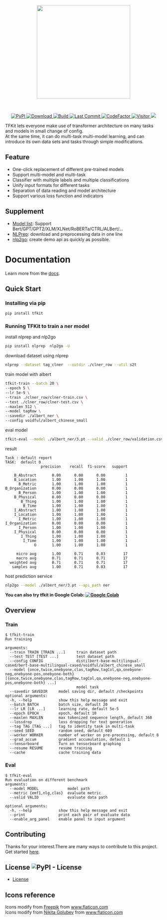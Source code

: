 <p  align="center">
    <br>
    <img src="https://raw.githubusercontent.com/voidful/TFkit/master/docs/img/tfkit.png" width="300"/>
    <br>
</p>
<br/>
<p align="center">
    <a href="https://pypi.org/project/tfkit/">
        <img alt="PyPI" src="https://img.shields.io/pypi/v/tfkit">
    </a>
    <a href="https://github.com/voidful/tfkit">
        <img alt="Download" src="https://img.shields.io/pypi/dm/tfkit">
    </a>
    <a href="https://github.com/voidful/tfkit">
        <img alt="Build" src="https://img.shields.io/github/workflow/status/voidful/tfkit/Python package">
    </a>
    <a href="https://github.com/voidful/tfkit">
        <img alt="Last Commit" src="https://img.shields.io/github/last-commit/voidful/tfkit">
    </a>
    <a href="https://www.codefactor.io/repository/github/voidful/tfkit/overview/master">
        <img src="https://www.codefactor.io/repository/github/voidful/tfkit/badge/master" alt="CodeFactor" />
    </a>
    <a href="https://github.com/voidful/tfkit">
        <img src="https://visitor-badge.glitch.me/badge?page_id=voidful.tfkit" alt="Visitor" />
    </a>
    <a href="https://codecov.io/gh/voidful/TFkit">
      <img src="https://codecov.io/gh/voidful/TFkit/branch/master/graph/badge.svg" />
    </a>
</p>


TFKit lets everyone make use of  transformer architecture on many tasks and models in small change of config.   
At the same time, it can do multi-task multi-model learning, and can introduce its own data sets and tasks through simple modifications.    

## Feature
- One-click replacement of different pre-trained models
- Support multi-model and multi-task
- Classifier with multiple labels and multiple classifications
- Unify input formats for different tasks
- Separation of data reading and model architecture
- Support various loss function and indicators


## Supplement
- [Model list](https://huggingface.co/models): Support Bert/GPT/GPT2/XLM/XLNet/RoBERTa/CTRL/ALBert/...   
- [NLPrep](https://github.com/voidful/NLPrep): download and preprocessing data in one line     
- [nlp2go](https://github.com/voidful/nlp2go): create demo api as quickly as possible.

# Documentation
Learn more from the [docs](https://voidful.github.io/TFkit/).  


## Quick Start

### Installing via pip
```bash
pip install tfkit
```
### Running TFKit to train a ner model
install nlprep and nlp2go      
```bash
pip install nlprep  nlp2go -U
```
download dataset using nlprep
```bash
nlprep --dataset tag_clner  --outdir ./clner_row --util s2t
```
train model with albert
```bash
tfkit-train --batch 20 \
--epoch 5 \
--lr 5e-5 \
--train ./clner_row/clner-train.csv \
--test ./clner_row/clner-test.csv \
--maxlen 512 \
--model tagRow \
--savedir ./albert_ner \
--config voidful/albert_chinese_small
```
eval model
```bash
tfkit-eval --model ./albert_ner/3.pt --valid ./clner_row/validation.csv --metric clas
```     
result
```text
Task : default report 
TASK:  default 0
                precision    recall  f1-score   support

    B_Abstract       0.00      0.00      0.00         1
    B_Location       1.00      1.00      1.00         1
      B_Metric       1.00      1.00      1.00         1
B_Organization       0.00      0.00      0.00         1
      B_Person       1.00      1.00      1.00         1
    B_Physical       0.00      0.00      0.00         1
       B_Thing       1.00      1.00      1.00         1
        B_Time       1.00      1.00      1.00         1
    I_Abstract       1.00      1.00      1.00         1
    I_Location       1.00      1.00      1.00         1
      I_Metric       1.00      1.00      1.00         1
I_Organization       0.00      0.00      0.00         1
      I_Person       1.00      1.00      1.00         1
    I_Physical       0.00      0.00      0.00         1
       I_Thing       1.00      1.00      1.00         1
        I_Time       1.00      1.00      1.00         1
             O       1.00      1.00      1.00         1

     micro avg       1.00      0.71      0.83        17
     macro avg       0.71      0.71      0.71        17
  weighted avg       0.71      0.71      0.71        17
   samples avg       1.00      0.71      0.83        17
```    
host prediction service
```bash
nlp2go --model ./albert_ner/3.pt --api_path ner
```

**You can also try tfkit in Google Colab: [![Google Colab](https://colab.research.google.com/assets/colab-badge.svg "tfkit")](https://colab.research.google.com/drive/1hqaTKxd3VtX2XkvjiO0FMtY-rTZX30MJ?usp=sharing)**


## Overview
### Train
```
$ tfkit-train
Run training

arguments:
  --train TRAIN [TRAIN ...]     train dataset path
  --test TEST [TEST ...]        test dataset path
  --config CONFIG               distilbert-base-multilingual-cased/bert-base-multilingual-cased/voidful/albert_chinese_small
  --model {once,twice,onebyone,clas,tagRow,tagCol,qa,onebyone-neg,onebyone-pos,onebyone-both} [{once,twice,onebyone,clas,tagRow,tagCol,qa,onebyone-neg,onebyone-pos,onebyone-both} ...]
                                model task
  --savedir SAVEDIR     model saving dir, default /checkpoints
optional arguments:
  -h, --help            show this help message and exit
  --batch BATCH         batch size, default 20
  --lr LR [LR ...]      learning rate, default 5e-5
  --epoch EPOCH         epoch, default 10
  --maxlen MAXLEN       max tokenized sequence length, default 368
  --lossdrop            loss dropping for text generation
  --tag TAG [TAG ...]   tag to identity task in multi-task
  --seed SEED           random seed, default 609
  --worker WORKER       number of worker on pre-processing, default 8
  --grad_accum          gradient accumulation, default 1
  --tensorboard         Turn on tensorboard graphing
  --resume RESUME       resume training
  --cache               cache training data

```
### Eval  
```
$ tfkit-eval
Run evaluation on different benchmark
arguments:
  --model MODEL             model path
  --metric {emf1,nlg,clas}  evaluate metric
  --valid VALID             evaluate data path

optional arguments:
  -h, --help            show this help message and exit
  --print               print each pair of evaluate data
  --enable_arg_panel    enable panel to input argument

```

## Contributing
Thanks for your interest.There are many ways to contribute to this project. Get started [here](https://github.com/voidful/tfkit/blob/master/CONTRIBUTING.md).

## License ![PyPI - License](https://img.shields.io/github/license/voidful/tfkit)

* [License](https://github.com/voidful/tfkit/blob/master/LICENSE)

## Icons reference
Icons modify from <a href="http://www.freepik.com/" title="Freepik">Freepik</a> from <a href="https://www.flaticon.com/" title="Flaticon">www.flaticon.com</a>      
Icons modify from <a href="https://www.flaticon.com/authors/nikita-golubev" title="Nikita Golubev">Nikita Golubev</a> from <a href="https://www.flaticon.com/" title="Flaticon">www.flaticon.com</a>      
